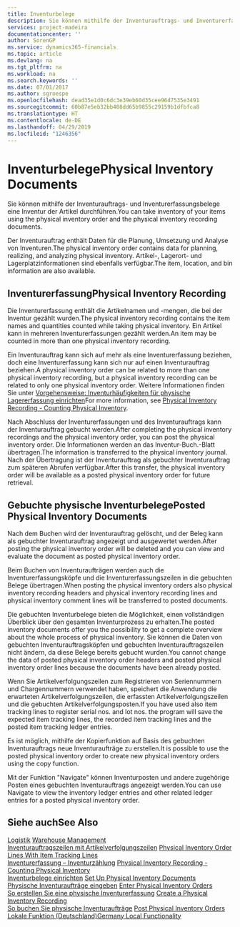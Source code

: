 ```yaml
---
title: Inventurbelege
description: Sie können mithilfe der Inventurauftrags- und Inventurerfassungsbelege eine Inventur der Artikel durchführen.
services: project-madeira
documentationcenter: ''
author: SorenGP
ms.service: dynamics365-financials
ms.topic: article
ms.devlang: na
ms.tgt_pltfrm: na
ms.workload: na
ms.search.keywords: ''
ms.date: 07/01/2017
ms.author: sgroespe
ms.openlocfilehash: dead35e1d0c6dc3e39eb60d35cee96d7535e3491
ms.sourcegitcommit: 60b87e5eb32bb408dd65b9855c29159b1dfbfca8
ms.translationtype: HT
ms.contentlocale: de-DE
ms.lasthandoff: 04/29/2019
ms.locfileid: "1246356"
---
```

# <a name="physical-inventory-documents"></a><span data-ttu-id="daddb-103">Inventurbelege</span><span class="sxs-lookup"><span data-stu-id="daddb-103">Physical Inventory Documents</span></span>
<span data-ttu-id="daddb-104">Sie können mithilfe der Inventurauftrags- und Inventurerfassungsbelege eine Inventur der Artikel durchführen.</span><span class="sxs-lookup"><span data-stu-id="daddb-104">You can take inventory of your items using the physical inventory order and the physical inventory recording documents.</span></span>  

<span data-ttu-id="daddb-105">Der Inventurauftrag enthält Daten für die Planung, Umsetzung und Analyse von Inventuren.</span><span class="sxs-lookup"><span data-stu-id="daddb-105">The physical inventory order contains data for planning, realizing, and analyzing physical inventory.</span></span> <span data-ttu-id="daddb-106">Artikel-, Lagerort- und Lagerplatzinformationen sind ebenfalls verfügbar.</span><span class="sxs-lookup"><span data-stu-id="daddb-106">The item, location, and bin information are also available.</span></span>  

## <a name="physical-inventory-recording"></a><span data-ttu-id="daddb-107">Inventurerfassung</span><span class="sxs-lookup"><span data-stu-id="daddb-107">Physical Inventory Recording</span></span>  
<span data-ttu-id="daddb-108">Die Inventurerfassung enthält die Artikelnamen und -mengen, die bei der Inventur gezählt wurden.</span><span class="sxs-lookup"><span data-stu-id="daddb-108">The physical inventory recording contains the item names and quantities counted while taking physical inventory.</span></span> <span data-ttu-id="daddb-109">Ein Artikel kann in mehreren Inventurerfassungen gezählt werden.</span><span class="sxs-lookup"><span data-stu-id="daddb-109">An item may be counted in more than one physical inventory recording.</span></span>  

<span data-ttu-id="daddb-110">Ein Inventurauftrag kann sich auf mehr als eine Inventurerfassung beziehen, doch eine Inventurerfassung kann sich nur auf einen Inventurauftrag beziehen.</span><span class="sxs-lookup"><span data-stu-id="daddb-110">A physical inventory order can be related to more than one physical inventory recording, but a physical inventory recording can be related to only one physical inventory order.</span></span> <span data-ttu-id="daddb-111">Weitere Informationen finden Sie unter [Vorgehensweise: Inventurhäufigkeiten für physische Lagererfassung einrichten](physical-inventory-recording-counting-physical-inventory.md)</span><span class="sxs-lookup"><span data-stu-id="daddb-111">For more information, see [Physical Inventory Recording - Counting Physical Inventory](physical-inventory-recording-counting-physical-inventory.md).</span></span>  

<span data-ttu-id="daddb-112">Nach Abschluss der Inventurerfassungen und des Inventurauftrags kann der Inventurauftrag gebucht werden.</span><span class="sxs-lookup"><span data-stu-id="daddb-112">After completing the physical inventory recordings and the physical inventory order, you can post the physical inventory order.</span></span> <span data-ttu-id="daddb-113">Die Informationen werden an das Inventur-Buch.-Blatt übertragen.</span><span class="sxs-lookup"><span data-stu-id="daddb-113">The information is transferred to the physical inventory journal.</span></span> <span data-ttu-id="daddb-114">Nach der Übertragung ist der Inventurauftrag als gebuchter Inventurauftrag zum späteren Abrufen verfügbar.</span><span class="sxs-lookup"><span data-stu-id="daddb-114">After this transfer, the physical inventory order will be available as a posted physical inventory order for future retrieval.</span></span>  

## <a name="posted-physical-inventory-documents"></a><span data-ttu-id="daddb-115">Gebuchte physische Inventurbelege</span><span class="sxs-lookup"><span data-stu-id="daddb-115">Posted Physical Inventory Documents</span></span>  
<span data-ttu-id="daddb-116">Nach dem Buchen wird der Inventurauftrag gelöscht, und der Beleg kann als gebuchter Inventurauftrag angezeigt und ausgewertet werden.</span><span class="sxs-lookup"><span data-stu-id="daddb-116">After posting the physical inventory order will be deleted and you can view and evaluate the document as posted physical inventory order.</span></span>  

<span data-ttu-id="daddb-117">Beim Buchen von Inventuraufträgen werden auch die Inventurerfassungsköpfe und die Inventurerfassungszeilen in die gebuchten Belege übertragen.</span><span class="sxs-lookup"><span data-stu-id="daddb-117">When posting the physical inventory orders also physical inventory recording headers and physical inventory recording lines and physical inventory comment lines will be transferred to posted documents.</span></span>  

<span data-ttu-id="daddb-118">Die gebuchten Inventurbelege bieten die Möglichkeit, einen vollständigen Überblick über den gesamten Inventurprozess zu erhalten.</span><span class="sxs-lookup"><span data-stu-id="daddb-118">The posted inventory documents offer you the possibility to get a complete overview about the whole process of physical inventory.</span></span> <span data-ttu-id="daddb-119">Sie können die Daten von gebuchten Inventurauftragsköpfen und gebuchten Inventurauftragszeilen nicht ändern, da diese Belege bereits gebucht wurden.</span><span class="sxs-lookup"><span data-stu-id="daddb-119">You cannot change the data of posted physical inventory order headers and posted physical inventory order lines because the documents have been already posted.</span></span>  

<span data-ttu-id="daddb-120">Wenn Sie Artikelverfolgungszeilen zum Registrieren von Seriennummern und Chargennummern verwendet haben, speichert die Anwendung die erwarteten Artikelverfolgungszeilen, die erfassten Artikelverfolgungszeilen und die gebuchten Artikelverfolgungsposten.</span><span class="sxs-lookup"><span data-stu-id="daddb-120">If you have used also item tracking lines to register serial nos. and lot nos. the program will save the expected item tracking lines, the recorded item tracking lines and the posted item tracking ledger entries.</span></span>  

<span data-ttu-id="daddb-121">Es ist möglich, mithilfe der Kopierfunktion auf Basis des gebuchten Inventurauftrags neue Inventuraufträge zu erstellen.</span><span class="sxs-lookup"><span data-stu-id="daddb-121">It is possible to use the posted physical inventory order to create new physical inventory orders using the copy function.</span></span>  

<span data-ttu-id="daddb-122">Mit der Funktion "Navigate" können Inventurposten und andere zugehörige Posten eines gebuchten Inventurauftrags angezeigt werden.</span><span class="sxs-lookup"><span data-stu-id="daddb-122">You can use Navigate to view the inventory ledger entries and other related ledger entries for a posted physical inventory order.</span></span>  

## <a name="see-also"></a><span data-ttu-id="daddb-123">Siehe auch</span><span class="sxs-lookup"><span data-stu-id="daddb-123">See Also</span></span>  
 <span data-ttu-id="daddb-124">[Logistik](../../warehouse-manage-warehouse.md) </span><span class="sxs-lookup"><span data-stu-id="daddb-124">[Warehouse Management](../../warehouse-manage-warehouse.md) </span></span>  
 <span data-ttu-id="daddb-125">[Inventurauftragszeilen mit Artikelverfolgungszeilen](physical-inventory-order-lines-with-item-tracking-lines.md) </span><span class="sxs-lookup"><span data-stu-id="daddb-125">[Physical Inventory Order Lines With Item Tracking Lines](physical-inventory-order-lines-with-item-tracking-lines.md) </span></span>  
 <span data-ttu-id="daddb-126">[Inventurerfassung – Inventurzählung](physical-inventory-recording-counting-physical-inventory.md) </span><span class="sxs-lookup"><span data-stu-id="daddb-126">[Physical Inventory Recording - Counting Physical Inventory](physical-inventory-recording-counting-physical-inventory.md) </span></span>  
 <span data-ttu-id="daddb-127">[Inventurbelege einrichten](how-to-set-up-physical-inventory-documents.md) </span><span class="sxs-lookup"><span data-stu-id="daddb-127">[Set Up Physical Inventory Documents](how-to-set-up-physical-inventory-documents.md) </span></span>  
 <span data-ttu-id="daddb-128">[Physische Inventuraufträge eingeben](how-to-enter-physical-inventory-orders.md) </span><span class="sxs-lookup"><span data-stu-id="daddb-128">[Enter Physical Inventory Orders](how-to-enter-physical-inventory-orders.md) </span></span>  
 <span data-ttu-id="daddb-129">[So erstellen Sie eine physische Inventurerfassung](how-to-create-a-physical-inventory-recording.md) </span><span class="sxs-lookup"><span data-stu-id="daddb-129">[Create a Physical Inventory Recording](how-to-create-a-physical-inventory-recording.md) </span></span>  
 <span data-ttu-id="daddb-130">[So buchen Sie physische Inventuraufträge](how-to-post-physical-inventory-orders.md) </span><span class="sxs-lookup"><span data-stu-id="daddb-130">[Post Physical Inventory Orders](how-to-post-physical-inventory-orders.md) </span></span>  
 [<span data-ttu-id="daddb-131">Lokale Funktion (Deutschland)</span><span class="sxs-lookup"><span data-stu-id="daddb-131">Germany Local Functionality</span></span>](germany-local-functionality.md)
